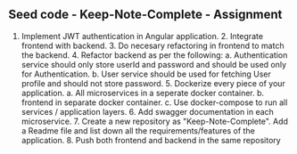 ## Seed code - Keep-Note-Complete - Assignment

1. Implement JWT authentication in Angular application.
    2. Integrate frontend with backend.
    3. Do necesary refactoring in frontend to match the backend.
    4. Refactor backend as per the following:
        a. Authentication service should only store userId and password and should be used only for Authentication.
        b. User service should be used for fetching User profile and should not store password.
    5. Dockerize every piece of your application.
        a. All microservices in a seperate docker container.
        b. frontend in separate docker container.
        c. Use docker-compose to run all services / application layers.
    6. Add swagger documentation in each microservice.
    7. Create a new repository as "Keep-Note-Complete". Add a Readme file and list down all the requirements/features of the application.
    8. Push both frontend and backend in the same repository